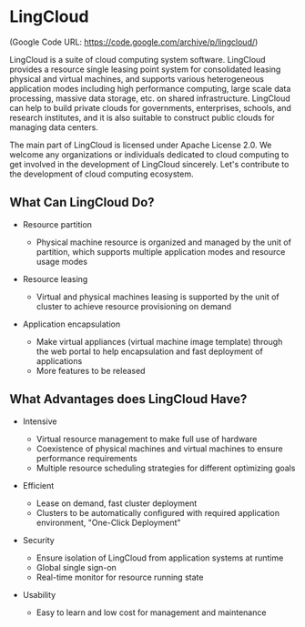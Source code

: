 # LingCloud

(Google Code URL: <https://code.google.com/archive/p/lingcloud/>)

LingCloud is a suite of cloud computing system software. LingCloud provides a resource single leasing point system for consolidated leasing physical and virtual machines, and supports various heterogeneous application modes including high performance computing, large scale data processing, massive data storage, etc. on shared infrastructure. LingCloud can help to build private clouds for governments, enterprises, schools, and research institutes, and it is also suitable to construct public clouds for managing data centers.

The main part of LingCloud is licensed under Apache License 2.0. We welcome any organizations or individuals dedicated to cloud computing to get involved in the development of LingCloud sincerely. Let's contribute to the development of cloud computing ecosystem.

## What Can LingCloud Do?

+ Resource partition
  - Physical machine resource is organized and managed by the unit of partition, which supports multiple application modes and resource usage modes

+ Resource leasing
  - Virtual and physical machines leasing is supported by the unit of cluster to achieve resource provisioning on demand

+ Application encapsulation
  - Make virtual appliances (virtual machine image template) through the web portal to help encapsulation and fast deployment of applications
  - More features to be released

## What Advantages does LingCloud Have?

+ Intensive
  - Virtual resource management to make full use of hardware
  - Coexistence of physical machines and virtual machines to ensure performance requirements
  - Multiple resource scheduling strategies for different optimizing goals

+ Efficient
  - Lease on demand, fast cluster deployment
  - Clusters to be automatically configured with required application environment, "One-Click Deployment"

+ Security
  - Ensure isolation of LingCloud from application systems at runtime
  - Global single sign-on
  - Real-time monitor for resource running state

+ Usability
  - Easy to learn and low cost for management and maintenance
